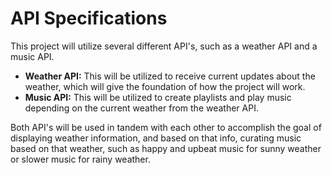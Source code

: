 # API Specifications

This project will utilize several different API's, such as a weather API and a music API.

- **Weather API:** This will be utilized to receive current updates about the weather, which will give the foundation of how the project will work. 
- **Music API:** This will be utilized to create playlists and play music depending on the current weather from the weather API.

Both API's will be used in tandem with each other to accomplish the goal of displaying weather information, and based on that info, curating music based on that weather, such as happy and upbeat music for sunny weather or slower music for rainy weather.